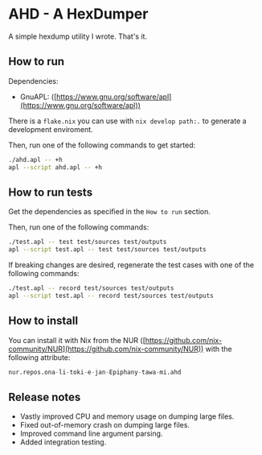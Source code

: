 # AHD - A HexDumper

A simple hexdump utility I wrote. That's it.

## How to run

Dependencies:

- GnuAPL: ([https://www.gnu.org/software/apl](https://www.gnu.org/software/apl))

There is a `flake.nix` you can use with `nix develop path:.` to generate a
development enviroment.

Then, run one of the following commands to get started:

```sh
./ahd.apl -- +h
apl --script ahd.apl -- +h
```

## How to run tests

Get the dependencies as specified in the `How to run` section.

Then, run one of the following commands:

```sh
./test.apl -- test test/sources test/outputs
apl --script test.apl -- test test/sources test/outputs
```

If breaking changes are desired, regenerate the test cases with one of the
following commands:

```sh
./test.apl -- record test/sources test/outputs
apl --script test.apl -- record test/sources test/outputs
```

## How to install

You can install it with Nix from the NUR ([https://github.com/nix-community/NUR](https://github.com/nix-community/NUR))
with the following attribute:

```nix
nur.repos.ona-li-toki-e-jan-Epiphany-tawa-mi.ahd
```

## Release notes

- Vastly improved CPU and memory usage on dumping large files.
- Fixed out-of-memory crash on dumping large files.
- Improved command line argument parsing.
- Added integration testing.
